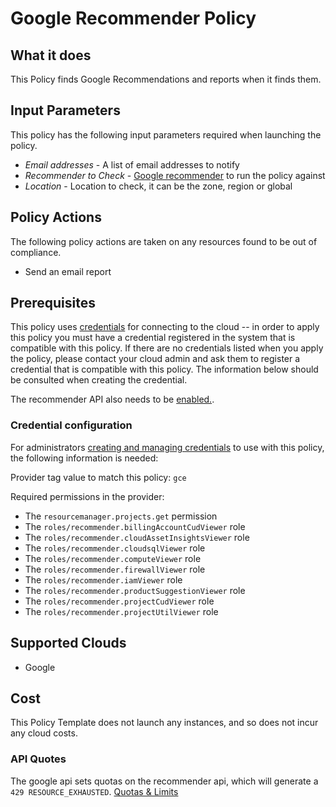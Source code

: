 # Google Recommender Policy

## What it does

This Policy finds Google Recommendations and reports when it finds them.

## Input Parameters

This policy has the following input parameters required when launching the policy.

- *Email addresses* - A list of email addresses to notify
- *Recommender to Check* - [Google recommender](https://cloud.google.com/recommender/docs/recommenders) to run the policy against
- *Location* - Location to check, it can be the zone, region or global

## Policy Actions

The following policy actions are taken on any resources found to be out of compliance.

- Send an email report

## Prerequisites

This policy uses [credentials](https://docs.rightscale.com/policies/users/guides/credential_management.html) for connecting to the cloud -- in order to apply this policy you must have a credential registered in the system that is compatible with this policy. If there are no credentials listed when you apply the policy, please contact your cloud admin and ask them to register a credential that is compatible with this policy. The information below should be consulted when creating the credential.

The recommender API also needs to be [enabled.](https://cloud.google.com/recommender/docs/enabling#gcloud).

### Credential configuration

For administrators [creating and managing credentials](https://docs.rightscale.com/policies/users/guides/credential_management.html) to use with this policy, the following information is needed:

Provider tag value to match this policy: `gce`

Required permissions in the provider:

- The `resourcemanager.projects.get` permission
- The `roles/recommender.billingAccountCudViewer` role
- The `roles/recommender.cloudAssetInsightsViewer` role
- The `roles/recommender.cloudsqlViewer` role
- The `roles/recommender.computeViewer` role
- The `roles/recommender.firewallViewer` role
- The `roles/recommender.iamViewer` role
- The `roles/recommender.productSuggestionViewer` role
- The `roles/recommender.projectCudViewer` role
- The `roles/recommender.projectUtilViewer` role

## Supported Clouds

- Google

## Cost

This Policy Template does not launch any instances, and so does not incur any cloud costs.

### API Quotes

The google api sets quotas on the recommender api, which will generate a `429 RESOURCE_EXHAUSTED`. [Quotas & Limits](https://cloud.google.com/recommender/quotas)
